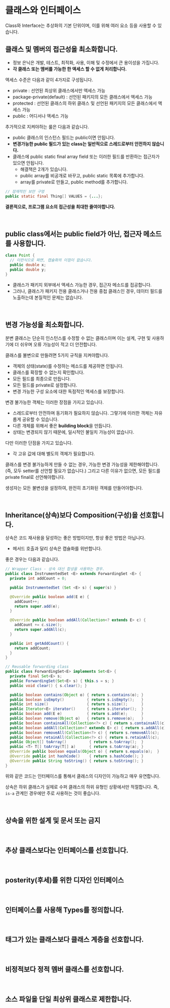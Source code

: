 # 클래스와 인터페이스

Class와 Interface는 추상화의 기본 단위이며, 이를 위해 여러 요소 등을 사용할 수 있습니다.

## 클래스 및 멤버의 접근성을 최소화합니다.

- 정보 은닉은 개발, 테스트, 최적화, 사용, 이해 및 수정에서 큰 용이성을 가집니다.
- **각 클래스 또는 멤버를 가능한 한 액세스 할 수 없게 처리합니다.**

액세스 수준은 다음과 같이 4가지로 구성됩니다.

- private : 선언된 최상위 클래스에서만 액세스 가능
- package-private(default) : 선언된 패키지의 모든 클래스에서 액세스 가능
- protected : 선언된 클래스의 하위 클래스 및 선언된 패키지의 모든 클래스에서 액세스 가능
- public : 어디서나 액세스 가능

추가적으로 지켜야하는 룰은 다음과 같습니다.

- public 클래스의 인스턴스 필드는 public이면 안됩니다.
- **변경가능한 public 필드가 있는 class는 일반적으로 스레드로부터 안전하지 않습니다.**
- 클래스에 public static final array field 또는 이러한 필드를 반환하는 접근자가 있으면 안됩니다.
  - 해결책은 2개가 있습니다.
  - public array를 비공개로 바꾸고, public static 목록에 추가합니다.
  - array를 private로 만들고, public method를 추가합니다.

```java
// 잠재적인 보안 구멍
public static final Thing[] VALUES = {...};
```

**결론적으로, 프로그램 요소의 접근성을 최대한 줄여야합니다.**

<br/>

## public class에서는 public field가 아닌, 접근자 메소드를 사용합니다.

```java
class Point {
  // 이런식으로 짜면, 캡슐화의 이점이 없습니다.
  public double x;
  public double y;
}
```

- 클래스가 패키지 외부에서 액세스 가능한 경우, 접근자 메소드를 접공합니다.
- 그러나, 클래스가 패키지 전용 클래스거나 전용 중첩 클래스인 경우, 데이터 필드를 노출하는데 본질적인 문제는 없습니다.

<br/>

## 변경 가능성을 최소화합니다.

분변 클래스는 단순히 인스턴스를 수정할 수 없는 클래스이며 이는 설계, 구현 및 사용하기에 더 쉬우며 오류 가능성이 적고 더 안전합니다.

클래스를 불변으로 만들려면 5가지 규칙을 지켜야합니다.

- 객체의 상태(state)를 수정하는 메소드를 제공하면 안됩니다.
- 클래스를 확장할 수 없는지 확인합니다.
- 모든 필드를 최종으로 만듭니다.
- 모든 필드를 private로 설정합니다.
- 변경 가능한 구성 요소에 대한 독점적인 액세스를 보장합니다.

변경 불가능한 객체는 이러한 장점을 가지고 있습니다.

- 스레드로부터 안전하며 동기화가 필요하지 않습니다. 그렇기에 이러한 객체는 자유롭게 공유할 수 있습니다.
- 다른 개체를 위해서 좋은 **building block**을 만듭니다.
- 상태는 변경되지 않기 때문에, 일시적인 불일치 가능성이 없습니다.

다만 이러한 단점을 가지고 있습니다.

- 각 고유 값에 대해 별도의 객체가 필요합니다.

클래스를 변경 불가능하게 만들 수 없는 경우, 가능한 변경 가능성을 제한해야합니다. (즉, 모두 setter를 선언할 필요가 없습니다.) 그리고 다른 이유가 없으면, 모든 필드를 private final로 선언해야합니다.

생성자는 모든 불변성을 설정하여, 완전히 초기화된 객체를 만들어야합니다.

<br/>

## Inheritance(상속)보다 Composition(구성)을 선호합니다.

상속은 코드 재사용을 달성하는 좋은 방법이지만, 항상 좋은 방법은 아닙니다.

- 메서드 호출과 달리 상속은 캡슐화를 위반합니다.

좋은 경우는 다음과 같습니다.

```java
// Wrapper Class - 상속 대신 합성을 사용하는 경우.
public class InstrumentedSet <E> extends ForwardingSet <E> {
  private int addCount = 0;

  public InstrumentedSet (Set <E> s) { super(s) }

  @Override public boolean add(E e) {
    addCount++;
    return super.add(e);
  }

  @Override public boolean addAll(Collection<? extends E> c) {
    addCount += c.size();
    return super.addAll(c);
  }

  public int getAddCount() {
    return addCount;
  }
}

// Reusable forwarding class
public class ForwardingSet<E> implements Set<E> {
  private final Set<E> s;
  public ForwardingSet(Set<E> s) { this.s = s; }
  public void clear() { s.clear(); }

  public boolean contains(Object o) { return s.contains(o); }
  public boolean isEmpty()          { return s.isEmpty();   }
  public int size()                 { return s.size();      }
  public Iterator<E> iterator()     { return s.iterator();  }
  public boolean add(E e)           { return s.add(e);      }
  public boolean remove(Object o)   { return s.remove(o);   }
  public boolean containsAll(Collection<?> c) { return s.containsAll(c); }
  public boolean addAll(Collection<? extends E> c) { return s.addAll(c);      }
  public boolean removeAll(Collection<?> c) { return s.removeAll(c);   }
  public boolean retainAll(Collection<?> c) { return s.retainAll(c);   }
  public Object[] toArray()          { return s.toArray();  }
  public <T> T[] toArray(T[] a)      { return s.toArray(a); }
  @Override public boolean equals(Object o) { return s.equals(o);  }
  @Override public int hashCode()    { return s.hashCode(); }
  @Override public String toString() { return s.toString(); }
}
```

위와 같은 코드는 인터페이스를 통해서 클래스의 디자인이 가능하고 매우 유연합니다.

상속은 하위 클래스가 실제로 수퍼 클래스의 하위 유형인 상황에서만 적절합니다. 즉, `is-a` 관계인 경우에만 주로 사용하는 것이 좋습니다.

<br/>

## 상속을 위한 설계 및 문서 또는 금지

<br/>

## 추상 클래스보다는 인터페이스를 선호합니다.

<br/>

## posterity(후세)를 위한 디자인 인터페이스

<br/>

## 인터페이스를 사용해 Types를 정의합니다.

<br/>

## 태그가 있는 클래스보다 클래스 계층을 선호합니다.

<br/>

## 비정적보다 정적 멤버 클래스를 선호합니다.

<br/>

## 소스 파일을 단일 최상위 클래스로 제한합니다.
